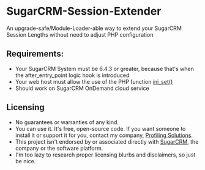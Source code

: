 SugarCRM-Session-Extender
=========================

An upgrade-safe/Module-Loader-able way to extend your SugarCRM Session Lengths without need to adjust PHP configuration

Requirements:
-------------
+ Your SugarCRM System must be 6.4.3 or greater, because that's when the after_entry_point logic hook is introduced
+ Your web host must allow the use of the PHP function [ini_set()](http://us.php.net/ini_set)
+ Should work on SugarCRM OnDemand cloud service

Licensing
---------
+ No guarantees or warranties of any kind. 
+ You can use it. It's free, open-source code. If you want someone to install it or support it for you, contact my company, [Profiling Solutions](http://http://www.profilingsolutions.com/about-psi/contact-us). 
+ This project isn't endorsed by or associated directly with [SugarCRM](http://www.sugarcrm.com), the company or the software platform.
+ I'm too lazy to research proper licensing blurbs and disclaimers, so just be nice. 
